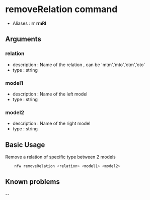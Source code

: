 # removeRelation command

- Aliases : **rr** **rmRl**

## Arguments

### relation
- description : Name of the relation , can be 'mtm','mto','otm','oto'
- type : string

### model1
- description : Name of the left model
- type : string

### model2
- description : Name of the right model
- type : string

## Basic Usage

Remove a relation of specific type between 2 models

```sh
    nfw removeRelation <relation> <model1> <model2>
```

## Known problems

--